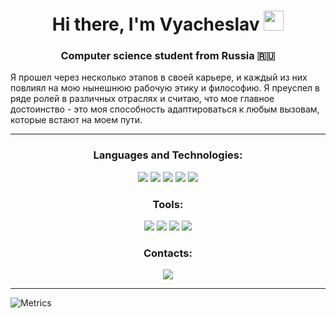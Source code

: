 <h1 align="center">Hi there, I'm Vyacheslav
<img src="https://github.com/blackcater/blackcater/raw/main/images/Hi.gif" height="32"/></h1>
<h3 align="center">Computer science student from Russia 🇷🇺</h3>
<p>Я прошел через несколько этапов в своей карьере, и каждый из них повлиял на мою нынешнюю рабочую этику и философию. Я преуспел в ряде ролей в различных отраслях и считаю, что мое главное достоинство - это моя способность адаптироваться к любым вызовам, которые встают на моем пути.</p>
<hr></hr>
<h3 align="center">Languages and Technologies:</h3>
<div display="flex" align="center">
<img src="https://camo.githubusercontent.com/eb465ff35fc06c888105831664e4eecd12c2be92ebcbed7af735fa4d05bfe3e9/68747470733a2f2f696d672e736869656c64732e696f2f62616467652f2d48544d4c2d3430343034303f7374796c653d666c6174266c6f676f3d68746d6c35" />
<img src="https://camo.githubusercontent.com/6619fce58aeaa78eb513e26ec0c2d1662190c9e23720255e23783972922230ee/68747470733a2f2f696d672e736869656c64732e696f2f62616467652f2d4353532d3430343034303f7374796c653d666c6174266c6f676f3d43535333266c6f676f436f6c6f723d313537324236" />
<img src="https://camo.githubusercontent.com/8d457ccb8ca866566d5ca0db611cc22a6ff3c70681f640f986e787a663f3331f/68747470733a2f2f696d672e736869656c64732e696f2f62616467652f2d536173732d3430343034303f7374796c653d666c6174266c6f676f3d73617373" />
<img src="https://camo.githubusercontent.com/cbf06916a31d8dc03212c7b18d81928248fa167dbcdd5bb8bbf0dd2a96bc2abe/68747470733a2f2f696d672e736869656c64732e696f2f62616467652f2d4a6176615363726970742d3430343034303f7374796c653d666c6174266c6f676f3d6a617661536372697074" />
<img src="https://camo.githubusercontent.com/0f24a89561ab9d52baf1363ab4ac436adb4da8958557dba0d4c5c0686101b4f1/68747470733a2f2f696d672e736869656c64732e696f2f62616467652f2d52656163742d3430343034303f7374796c653d666c6174266c6f676f3d7265616374" />
</div>
<h3 align="center">Tools:</h3>
<div display="flex" align="center">
<img src="https://camo.githubusercontent.com/31d855f792a9602505c626d45e5735dd11b90cd0b07c5230dd01e0f7e73f635d/68747470733a2f2f696d672e736869656c64732e696f2f62616467652f2d4769742d3430343034303f7374796c653d666c6174266c6f676f3d676974" />
<img src="https://camo.githubusercontent.com/215d68ad2e592f16d90095b17e03e62ea0035f006e18c78d07c9b10be9e3451c/68747470733a2f2f696d672e736869656c64732e696f2f62616467652f2d47756c702d3430343034303f7374796c653d666c6174266c6f676f3d67756c70" />
<img src="https://camo.githubusercontent.com/65a49e24f09f6e5dd2315696cc37d7ba50947ddf5d22ff385f86d9dae4dc0bf6/68747470733a2f2f696d672e736869656c64732e696f2f62616467652f2d5765627061636b2d3430343034303f7374796c653d666c6174266c6f676f3d7765627061636b" />
<img src="https://camo.githubusercontent.com/5d20eb4adcbf2176df664235b9b618c39da48d7d820d0594ba207f7398399f98/68747470733a2f2f696d672e736869656c64732e696f2f62616467652f2d4669676d612d3430343034303f7374796c653d666c6174266c6f676f3d6669676d61" />
</div>
<h3 align="center">Contacts:</h3>
<div align="center">
<a href="https://t.me/Vyacheslav1812" rel="nofollow">
<img src="https://camo.githubusercontent.com/094b19161ea320272d260765f5e0aa21457376cbe40bdf61af4850fb901c1b59/68747470733a2f2f696d672e736869656c64732e696f2f62616467652f2d54656c656772616d2d3430343034303f7374796c653d666c6174266c6f676f3d74656c656772616d">
</a>
</div>

<hr></hr>

![Metrics](https://metrics.lecoq.io/B9l4eCJlaB?template=classic&isocalendar=1&languages=1&repositories=1&base.indepth=false&repositories=100&repositories.batch=100&repositories.forks=false&repositories.affiliations=owner&isocalendar.duration=half-year&languages.limit=8&languages.threshold=0%25&languages.other=false&languages.colors=github&languages.sections=most-used&languages.indepth=false&languages.analysis.timeout=15&languages.categories=markup%2C%20programming&languages.recent.categories=markup%2C%20programming&languages.recent.load=300&languages.recent.days=14&config.timezone=Europe%2FMoscow)

<!--
**B9l4eCJlaB/B9l4eCJlaB** is a ✨ _special_ ✨ repository because its `README.md` (this file) appears on your GitHub profile.

Here are some ideas to get you started:

- 🔭 I’m currently working on ...
- 🌱 I’m currently learning ...
- 👯 I’m looking to collaborate on ...
- 🤔 I’m looking for help with ...
- 💬 Ask me about ...
- 📫 How to reach me: ...
- 😄 Pronouns: ...
- ⚡ Fun fact: ...
-->

